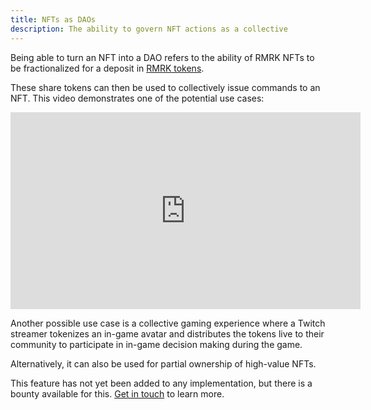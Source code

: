 ```yaml
---
title: NFTs as DAOs
description: The ability to govern NFT actions as a collective
---
```


Being able to turn an NFT into a DAO refers to the ability of RMRK NFTs to be
fractionalized for a deposit in [RMRK
tokens](https://www.rmrk.app/blog/rmrk-tokens).

These share tokens can then be used to collectively issue commands to an NFT.
This video demonstrates one of the potential use cases:

<iframe width="560" height="315" src="https://www.youtube.com/embed/wMpwGo6wi_0" title="YouTube video player" frameborder="0" allow="accelerometer; autoplay; clipboard-write; encrypted-media; gyroscope; picture-in-picture" allowfullscreen></iframe>

Another possible use case is a collective gaming experience where a Twitch
streamer tokenizes an in-game avatar and distributes the tokens live to their
community to participate in in-game decision making during the game.

Alternatively, it can also be used for partial ownership of high-value NFTs.

This feature has not yet been added to any implementation, but there is a bounty
available for this. [Get in touch](https://t.me/rmrk_impl) to learn more.
